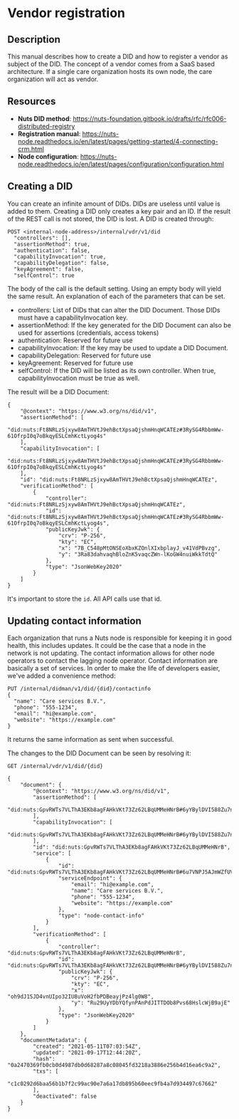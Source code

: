 # Vendor registration

## Description

This manual describes how to create a DID and how to register a vendor as subject of the DID.
The concept of a vendor comes from a SaaS based architecture. If a single care organization hosts its own node, the care organization will act as vendor.

## Resources

- **Nuts DID method**: https://nuts-foundation.gitbook.io/drafts/rfc/rfc006-distributed-registry
- **Registration manual**: https://nuts-node.readthedocs.io/en/latest/pages/getting-started/4-connecting-crm.html
- **Node configuration**: https://nuts-node.readthedocs.io/en/latest/pages/configuration/configuration.html

## Creating a DID

You can create an infinite amount of DIDs. DIDs are useless until value is added to them.
Creating a DID only creates a key pair and an ID. If the result of the REST call is not stored, the DID is lost.
A DID is created through:

```
POST <internal-node-address>/internal/vdr/v1/did
  "controllers": [],
  "assertionMethod": true,
  "authentication": false,
  "capabilityInvocation": true,
  "capabilityDelegation": false,
  "keyAgreement": false,
  "selfControl": true
```

The body of the call is the default setting. Using an empty body will yield the same result.
An explanation of each of the parameters that can be set.

- controllers: List of DIDs that can alter the DID Document. Those DIDs must have a capabilityInvocation key.
- assertionMethod: If the key generated for the DID Document can also be used for assertions (credentials, access tokens)
- authentication: Reserved for future use
- capabilityInvocation: If the key may be used to update a DID Document.
- capabilityDelegation: Reserved for future use
- keyAgreement: Reserved for future use
- selfControl: If the DID will be listed as its own controller. When true, capabilityInvocation must be true as well.

The result will be a DID Document:

```
{
    "@context": "https://www.w3.org/ns/did/v1",
    "assertionMethod": [
        "did:nuts:Ft8NRLzSjxyw8AmTHVtJ9ehBctXpsaQjshmHnqWCATEz#3RySG4RbbmWw-61OfrpI0q7oBkqyESLCmhKctLyog4s"
    ],
    "capabilityInvocation": [
        "did:nuts:Ft8NRLzSjxyw8AmTHVtJ9ehBctXpsaQjshmHnqWCATEz#3RySG4RbbmWw-61OfrpI0q7oBkqyESLCmhKctLyog4s"
    ],
    "id": "did:nuts:Ft8NRLzSjxyw8AmTHVtJ9ehBctXpsaQjshmHnqWCATEz",
    "verificationMethod": [
        {
            "controller": "did:nuts:Ft8NRLzSjxyw8AmTHVtJ9ehBctXpsaQjshmHnqWCATEz",
            "id": "did:nuts:Ft8NRLzSjxyw8AmTHVtJ9ehBctXpsaQjshmHnqWCATEz#3RySG4RbbmWw-61OfrpI0q7oBkqyESLCmhKctLyog4s",
            "publicKeyJwk": {
                "crv": "P-256",
                "kty": "EC",
                "x": "7B_C548pMtONSEoXbxKZOnlXIxbplayJ_v41VdPBvzg",
                "y": "3Ra83dahvaqhBloZnK5vaqcZWn-lKoGW4nuiWkkTdtQ"
            },
            "type": "JsonWebKey2020"
        }
    ]
}
```

It's important to store the `id`. All API calls use that id.

## Updating contact information

Each organization that runs a Nuts node is responsible for keeping it in good health, this includes updates.
It could be the case that a node in the network is not updating. 
The contact information allows for other node operators to contact the lagging node operator.
Contact information are basically a set of services. In order to make the life of developers easier, we've added a convenience method:

```
PUT /internal/didman/v1/did/{did}/contactinfo
{
  "name": "Care services B.V.",
  "phone": "555-1234",
  "email": "hi@example.com",
  "website": "https://example.com"
}
```

It returns the same information as sent when successful.

The changes to the DID Document can be seen by resolving it:

```
GET /internal/vdr/v1/did/{did}
```

```
{
    "document": {
        "@context": "https://www.w3.org/ns/did/v1",
        "assertionMethod": [
            "did:nuts:GpvRWTs7VLThA3EKb8agFAHkVKt73Zz62LBqUMMeHNrB#6yYBylDVI588Zu7nRPBooTXmhMi_6OruZEa79larJeg"
        ],
        "capabilityInvocation": [
            "did:nuts:GpvRWTs7VLThA3EKb8agFAHkVKt73Zz62LBqUMMeHNrB#6yYBylDVI588Zu7nRPBooTXmhMi_6OruZEa79larJeg"
        ],
        "id": "did:nuts:GpvRWTs7VLThA3EKb8agFAHkVKt73Zz62LBqUMMeHNrB",
        "service": [
            {
                "id": "did:nuts:GpvRWTs7VLThA3EKb8agFAHkVKt73Zz62LBqUMMeHNrB#6u7VNPJ5AJmWZfUVJw3vcYWiZRwXTeVHCquTovKPEAxG",
                "serviceEndpoint": {
                    "email": "hi@example.com",
                    "name": "Care services B.V.",
                    "phone": "555-1234",
                    "website": "https://example.com"
                },
                "type": "node-contact-info"
            }
        ],
        "verificationMethod": [
            {
                "controller": "did:nuts:GpvRWTs7VLThA3EKb8agFAHkVKt73Zz62LBqUMMeHNrB",
                "id": "did:nuts:GpvRWTs7VLThA3EKb8agFAHkVKt73Zz62LBqUMMeHNrB#6yYBylDVI588Zu7nRPBooTXmhMi_6OruZEa79larJeg",
                "publicKeyJwk": {
                    "crv": "P-256",
                    "kty": "EC",
                    "x": "oh9dJ1SJD4vnUIpo32IU8uVoH2fbPDBeayjPz4lg0W8",
                    "y": "Ru29UyYDbYQfynPAnPdJITTDOb8Pvs68HslcWjB9ajE"
                },
                "type": "JsonWebKey2020"
            }
        ]
    },
    "documentMetadata": {
        "created": "2021-05-11T07:03:54Z",
        "updated": "2021-09-17T12:44:20Z",
        "hash": "0a2470369fb0cb0d4987db0d68287a8c08045fd3218a3886e256b4d16ea6c9a2",
        "txs": [
            "c1c0292d6baa56b1b7f2c99ac90e7a6a17db895b60eec9fb4a7d934497c67662"
        ],
        "deactivated": false
    }
}
```


